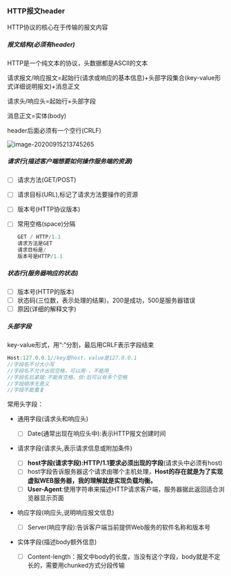 ### HTTP报文header

HTTP协议的核心在于传输的报文内容

##### 报文结构(必须有header)

HTTP是一个纯文本的协议，头数据都是ASCII的文本

请求报文/响应报文=起始行(请求或响应的基本信息)+头部字段集合(key-value形式详细说明报文)+消息正文

请求头/响应头=起始行+头部字段

消息正文=实体(body)

header后面必须有一个空行(CRLF)

![image-20200915213745265](C:\Users\Admin\AppData\Roaming\Typora\typora-user-images\image-20200915213745265.png)

##### 请求行(描述客户端想要如何操作服务端的资源)

- [ ] 请求方法(GET/POST)

- [ ] 请求目标(URL),标记了请求方法要操作的资源

- [ ] 版本号(HTTP协议版本)

- [ ] 常用空格(space)分隔

  ```javascript
  GET / HTTP/1.1
  请求方法是GET
  请求目标是/
  版本号是HTTP/1.1
  ```

##### 状态行(服务器响应的状态)

- [ ] 版本号(HTTP的版本)
- [ ] 状态码(三位数，表示处理的结果)，200是成功，500是服务器错误
- [ ] 原因(详细的解释文字)

##### 头部字段

key-value形式，用“:”分割，最后用CRLF表示字段结束

```JavaScript
Host:127.0.0.1//key是host，value是127.0.0.1
//字段名不分大小写
//字段名不允许出现空格，可以用-，不能用_
//字段名后紧跟:不能有空格，但:后可以有多个空格
//字段顺序无意义
//字段不能重复
```

常用头字段：

- 通用字段(请求头和响应头)

  - [ ] Date(通常出现在响应头中):表示HTTP报文创建时间

- 请求字段(请求头,表示请求信息或附加条件)

  - [ ] **host字段(请求字段):HTTP/1.1要求必须出现的字段**(请求头中必须有host)
  - [ ] host字段告诉服务器这个请求由哪个主机处理，**Host的存在就是为了实现虚拟WEB服务器，我的理解就是实现负载均衡。**
  - [ ] **User-Agent**:使用字符串来描述HTTP请求客户端，服务器据此返回适合浏览器显示页面

- 响应字段(响应头,说明响应报文信息)

  - [ ] Server(响应字段):告诉客户端当前提供Web服务的软件名称和版本号

- 实体字段(描述body额外信息)

  - [ ] Content-length：报文中body的长度，当没有这个字段，body就是不定长的，需要用chunked方式分段传输

  